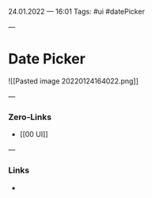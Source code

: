 24.01.2022 — 16:01
Tags: #ui #datePicker

—
# Date Picker

![[Pasted image 20220124164022.png]]

—
### Zero-Links
- [[00 UI]]

—
### Links
- 